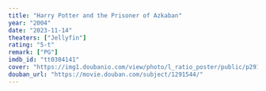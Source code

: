 ```yaml
---
title: "Harry Potter and the Prisoner of Azkaban"
year: "2004"
date: "2023-11-14"
theaters: ["Jellyfin"]
rating: "5-t"
remark: ["PG"]
imdb_id: "tt0304141"
cover: "https://img1.doubanio.com/view/photo/l_ratio_poster/public/p2913456870.jpg"
douban_url: "https://movie.douban.com/subject/1291544/"
---
```

